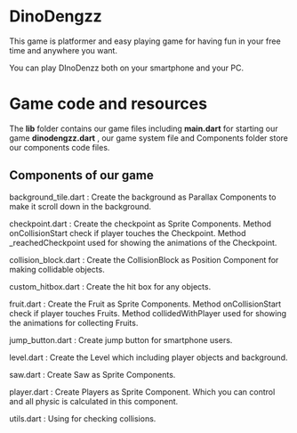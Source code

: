 # DinoDengzz

This game is platformer and easy playing game for having fun in your free time and anywhere you want.

You can play DInoDenzz both on your smartphone and your PC.

# Game code and resources

The **lib** folder contains our game files including **main.dart** for starting our game **dinodengzz.dart** , our game system file and Components folder store our components code files.

## Components of our game

background_tile.dart : Create the background as Parallax Components to make it scroll down  in the background.

checkpoint.dart : Create the checkpoint as Sprite Components. Method onCollisionStart check if player touches the Checkpoint. Method _reachedCheckpoint used for showing the animations of the Checkpoint.

collision_block.dart : Create the CollisionBlock as Position Component for making collidable objects.

custom_hitbox.dart : Create the hit box for any objects.

fruit.dart : Create the Fruit as Sprite Components. Method onCollisionStart check if player touches Fruits. Method collidedWithPlayer used for showing the animations for collecting Fruits.

jump_button.dart : Create jump button for smartphone users.

level.dart : Create the Level which including player objects and background.

saw.dart : Create Saw as Sprite Components. 

player.dart : Create Players as Sprite Component. Which you can control and all physic is calculated in this component.

utils.dart : Using for checking collisions.




